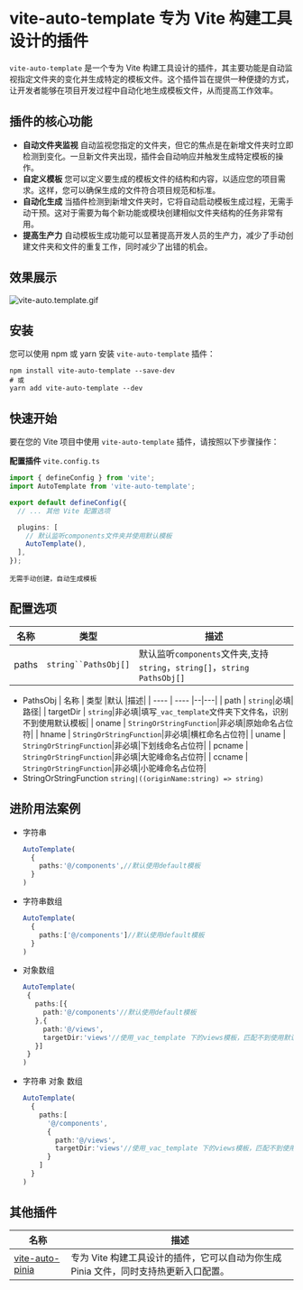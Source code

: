 # vite-auto-template 专为 Vite 构建工具设计的插件

`vite-auto-template` 是一个专为 Vite 构建工具设计的插件，其主要功能是自动监视指定文件夹的变化并生成特定的模板文件。这个插件旨在提供一种便捷的方式，让开发者能够在项目开发过程中自动化地生成模板文件，从而提高工作效率。

## 插件的核心功能

*   **自动文件夹监视** 自动监视您指定的文件夹，但它的焦点是在新增文件夹时立即检测到变化。一旦新文件夹出现，插件会自动响应并触发生成特定模板的操作。
*   **自定义模板**  您可以定义要生成的模板文件的结构和内容，以适应您的项目需求。这样，您可以确保生成的文件符合项目规范和标准。
*   **自动化生成** 当插件检测到新增文件夹时，它将自动启动模板生成过程，无需手动干预。这对于需要为每个新功能或模块创建相似文件夹结构的任务非常有用。
*   **提高生产力** 自动模板生成功能可以显著提高开发人员的生产力，减少了手动创建文件夹和文件的重复工作，同时减少了出错的机会。

## 效果展示

![vite-auto.template.gif](https://gitee.com/xiaotaibai123/vite-auto-template/blob/master/public/vite-auto.template.gif)

## 安装

您可以使用 npm 或 yarn 安装 `vite-auto-template` 插件：
``` 
npm install vite-auto-template --save-dev
# 或
yarn add vite-auto-template --dev
```

## 快速开始
要在您的 Vite 项目中使用 `vite-auto-template` 插件，请按照以下步骤操作：

**配置插件** `vite.config.ts`
``` ts
import { defineConfig } from 'vite';
import AutoTemplate from 'vite-auto-template';

export default defineConfig({
  // ... 其他 Vite 配置选项

  plugins: [
    // 默认监听components文件夹并使用默认模板
    AutoTemplate(),
  ],
});
```
`无需手动创建，自动生成模板`

## 配置选项

|  名称   | 类型  |描述|
|  ----  | ----  |--|
| paths  | `string``PathsObj[]`|默认监听`components`文件夹,支持`string`，`string[]`，`string PathsObj[]`|
- PathsObj
    |  名称   | 类型 |默认 |描述|
    |  ----  | ----  |--|---|
    | path  | `string`|必填|路径|
    | targetDir  | `string`|非必填|填写`_vac_template`文件夹下文件名，识别不到使用默认模板|
    | oname  | `StringOrStringFunction`|非必填|原始命名占位符|
    | hname  | `StringOrStringFunction`|非必填|横杠命名占位符|
    | uname  | `StringOrStringFunction`|非必填|下划线命名占位符|
    | pcname  | `StringOrStringFunction`|非必填|大驼峰命名占位符|
    | ccname  | `StringOrStringFunction`|非必填|小驼峰命名占位符|
- StringOrStringFunction `string|((originName:string) => string)`

## 进阶用法案例
- 字符串 
    ``` ts
    AutoTemplate(
      {
        paths:'@/components',//默认使用default模板
      }
    )
    ```
 - 字符串数组 
    ``` ts
    AutoTemplate(
      {
        paths:['@/components']//默认使用default模板
      }
    )
    ```
 - 对象数组 
     ```ts
     AutoTemplate(
      {
        paths:[{
          path:'@/components'//默认使用default模板
        },{
          path:'@/views',
          targetDir:'views'//使用_vac_template 下的views模板，匹配不到使用默认模板
        }]
      }
    )
     ```
  - 字符串 对象 数组
    ``` ts
    AutoTemplate(
      {
        paths:[
          '@/components',
          {
            path:'@/views',
            targetDir:'views'//使用_vac_template 下的views模板，匹配不到使用默认模板
          }
        ]
      }
    )
    ```
    
## 其他插件
| 名称| 描述|
| ---------------------------------------------------------------------- | ------------------------------------------------------------------------ |
| [vite-auto-pinia](https://www.npmjs.com/package/vite-auto-template) | 专为 Vite 构建工具设计的插件，它可以自动为你生成 Pinia 文件，同时支持热更新入口配置。 